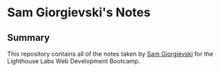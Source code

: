 # Sam Giorgievski's Notes
## Summary
This repository contains all of the notes taken by [Sam Giorgievski](https://github.com/SamGiorgievski) for the Lighthouse Labs Web Development Bootcamp.